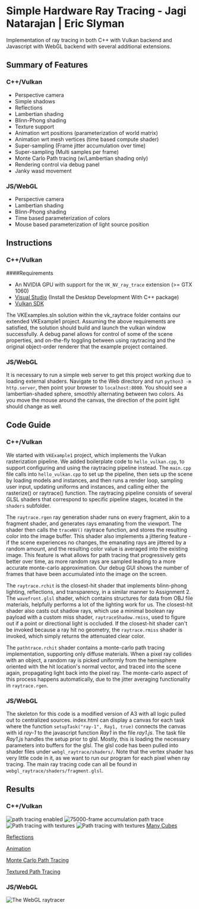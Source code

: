 # Simple Hardware Ray Tracing - Jagi Natarajan | Eric Slyman

Implementation of ray tracing in both C++ with Vulkan backend and Javascript with WebGL backend with several additional extensions.

## Summary of Features

### C++/Vulkan

- Perspective camera
- Simple shadows
- Reflections
- Lambertian shading
- Blinn-Phong shading
- Texture support
- Animation wrt positions (parameterization of world matrix)
- Animation wrt mesh vertices (time based compute shader)
- Super-sampling (Frame jitter accumulation over time)
- Super-sampling (Multi samples per frame)
- Monte Carlo Path tracing (w/Lambertian shading only)
- Rendering control via debug panel
- Janky wasd movement

### JS/WebGL

- Perspective camera
- Lambertian shading
- Blinn-Phong shading
- Time based parameterization of colors
- Mouse based parameterization of light source position

## Instructions

### C++/Vulkan

####Requirements

- An NVIDIA GPU with support for the `VK_NV_ray_trace` extension (>= GTX 1060)
- [Visual Studio](https://visualstudio.microsoft.com/downloads/) (Install the Desktop Development With C++ package)
- [Vulkan SDK](https://vulkan.lunarg.com/sdk/home)

The VKExamples.sln solution within the vk_raytrace folder contains our extended VKExample1 project. Assuming the above requirements are satisfied, the solution should build and launch the vulkan window successfully. A debug panel allows for control of some of the scene properties, and on-the-fly toggling between using raytracing and the original object-order renderer that the example project contained.

### JS/WebGL

It is necessary to run a simple web server to get this project working due to loading external shaders. Navigate to the Web directory and run `python3 -m http.server`, then point your browser to `localhost:8000`. You should see a lambertian-shaded sphere, smoothly alternating between two colors. As you move the mouse around the canvas, the direction of the point light should change as well.

## Code Guide

### C++/Vulkan

We started with `VKExample1` project, which implements the Vulkan rasterization pipeline. We added boilerplate code to `hello_vulkan.cpp`, to support configuring and using the raytracing pipeline instead. The `main.cpp` file calls into `hello_vulkan.cpp` to set up the pipeline, then sets up the scene by loading models and instances, and then runs a render loop, sampling user input, updating uniforms and instances, and calling either the rasterize() or raytrace() function. The raytracing pipeline consists of several GLSL shaders that correspond to specific pipeline stages, located in the `shaders` subfolder.

The `raytrace.rgen` ray generation shader runs on every fragment, akin to a fragment shader, and generates rays emanating from the viewport. The shader then calls the `traceNV()` raytrace function, and stores the resulting color into the image buffer. This shader also implements a jittering feature - if the scene experiences no changes, the emanating rays are jittered by a random amount, and the resulting color value is averaged into the existing image. This feature is what allows for path tracing that progressively gets better over time, as more random rays are sampled leading to a more accurate monte-carlo approximation. Our debug GUI shows the number of frames that have been accumulated into the image on the screen.

The `raytrace.rchit` is the closest-hit shader that implements blinn-phong lighting, reflections, and transparency, in a similar manner to Assignment 2. The `wavefront.glsl` shader, which contains structures for data from OBJ file materials, helpfully performs a lot of the lighting work for us. The closest-hit shader also casts out shadow rays, which use a minimal boolean ray payload with a custom miss shader, `raytraceShadow.rmiss`, used to figure out if a point or directional light is occluded. If the closest-hit shader can't be invoked because a ray hit no geometry, the `raytrace.rmiss` shader is invoked, which simply returns the attenuated clear color.

The `pathtrace.rchit` shader contains a monte-carlo path tracing implementation, supporting only diffuse materials. When a pixel ray collides with an object, a random ray is picked uniformly from the hemisphere oriented with the hit location's normal vector, and traced into the scene again, propagating light back into the pixel ray. The monte-carlo aspect of this process happens automatically, due to the jitter averaging functionality in `raytrace.rgen`. 

### JS/WebGL

The skeleton for this code is a modified version of A3 with all logic pulled out to centralized sources. index.html can display a canvas for each task where the function `setupTask("ray-1", Ray1, true)` connects the canvas with id *ray-1* to the javascript function *Ray1* in the file *ray1.js*. The task file *Ray1.js* handles the setup prior to glsl. Mostly, this is loading the necessary parameters into buffers for the glsl. The glsl code has been pulled into shader files under `webgl_raytrace/shaders/`. Note that the vertex shader has very little code in it, as we want to run our program for each pixel when ray tracing. The main ray tracing code can all be found in `webgl_raytrace/shaders/fragment.glsl`.

## Results

### C++/Vulkan

![path tracing enabled](docs/content//real_path_tracing.png)
![75000-frame accumulation path trace](docs/content//path_tracing_75k.png)
![Path tracing with textures](docs/content//path_tracing_textures.png)
![Path tracing with textures](docs/content//path_tracing_textures.png)
[Many Cubes](https://gfycat.com/obviousimperturbablefluke.gif)

[Reflections](https://gfycat.com/unnaturalsmoggyfruitfly.gif)

[Animation](https://gfycat.com/willingglossyclumber.gif)

[Monte Carlo Path Tracing](https://gfycat.com/snoopyfilthyafricanaugurbuzzard.gif)

[Textured Path Tracing](https://gfycat.com/capitalsparsearchaeopteryx.gif)

### JS/WebGL

![The WebGL raytracer](docs/content//webgl_lambertian.png)